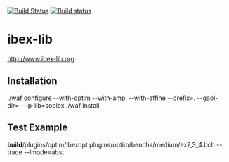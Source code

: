 [![Build Status](https://travis-ci.org/ibex-team/ibex-lib.svg?branch=master)](https://travis-ci.org/ibex-team/ibex-lib)
[![Build status](https://ci.appveyor.com/api/projects/status/9w1wxhvymsohs4gr/branch/master?svg=true)](https://ci.appveyor.com/project/Jordan08/ibex-lib-q0c47/branch/master)

ibex-lib
========

http://www.ibex-lib.org


Installation
------------
./waf configure --with-optim --with-ampl --with-affine --prefix=. --gaol-dir= --lp-lib=soplex
./waf install


Test Example
------------
__build__/plugins/optim/ibexopt plugins/optim/benchs/medium/ex7_3_4.bch --trace --lmode=abst


